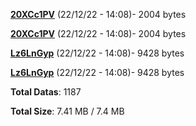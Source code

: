 [**20XCc1PV**](/data/20XCc1PV.txt) (22/12/22 - 14:08)- 2004 bytes

[**20XCc1PV**](/data/20XCc1PV.txt) (22/12/22 - 14:08)- 2004 bytes

[**Lz6LnGyp**](/data/Lz6LnGyp.txt) (22/12/22 - 14:08)- 9428 bytes

[**Lz6LnGyp**](/data/Lz6LnGyp.txt) (22/12/22 - 14:08)- 9428 bytes

**Total Datas**: 1187

**Total Size**: 7.41 MB / 7.4 MB